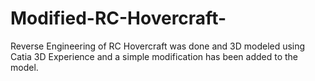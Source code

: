 # Modified-RC-Hovercraft-
Reverse Engineering of RC Hovercraft was done and 3D modeled using  Catia 3D Experience and a simple modification has been added to the model.
